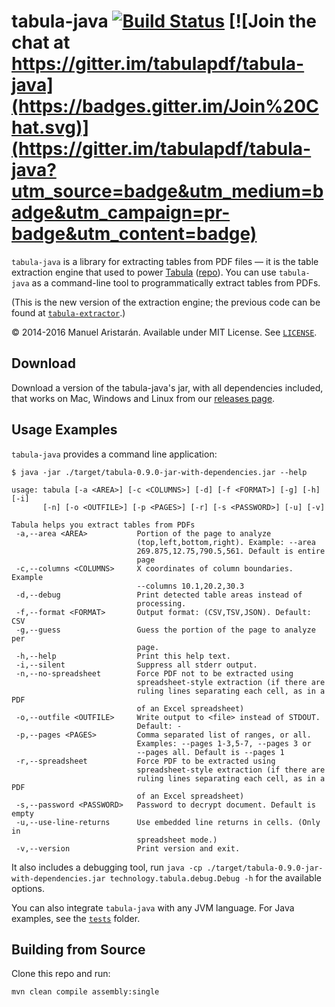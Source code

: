 tabula-java [![Build Status](https://travis-ci.org/tabulapdf/tabula-java.svg?branch=master)](https://travis-ci.org/tabulapdf/tabula-java) [![Join the chat at https://gitter.im/tabulapdf/tabula-java](https://badges.gitter.im/Join%20Chat.svg)](https://gitter.im/tabulapdf/tabula-java?utm_source=badge&utm_medium=badge&utm_campaign=pr-badge&utm_content=badge)
===========

`tabula-java` is a library for extracting tables from PDF files — it is the table extraction engine that used to power [Tabula](http://tabula.technology/) ([repo](http://github.com/tabulapdf/tabula)). You can use `tabula-java` as a command-line tool to programmatically extract tables from PDFs.

(This is the new version of the extraction engine; the previous code can be found at [`tabula-extractor`](http://github.com/tabulapdf/tabula-extractor).)

© 2014-2016 Manuel Aristarán. Available under MIT License. See [`LICENSE`](LICENSE).

## Download

Download a version of the tabula-java's jar, with all dependencies included, that works on Mac, Windows and Linux from our [releases page](../../releases).

## Usage Examples

`tabula-java` provides a command line application:

```
$ java -jar ./target/tabula-0.9.0-jar-with-dependencies.jar --help

usage: tabula [-a <AREA>] [-c <COLUMNS>] [-d] [-f <FORMAT>] [-g] [-h] [-i]
       [-n] [-o <OUTFILE>] [-p <PAGES>] [-r] [-s <PASSWORD>] [-u] [-v]

Tabula helps you extract tables from PDFs
 -a,--area <AREA>           Portion of the page to analyze
                            (top,left,bottom,right). Example: --area
                            269.875,12.75,790.5,561. Default is entire
                            page
 -c,--columns <COLUMNS>     X coordinates of column boundaries. Example
                            --columns 10.1,20.2,30.3
 -d,--debug                 Print detected table areas instead of
                            processing.
 -f,--format <FORMAT>       Output format: (CSV,TSV,JSON). Default: CSV
 -g,--guess                 Guess the portion of the page to analyze per
                            page.
 -h,--help                  Print this help text.
 -i,--silent                Suppress all stderr output.
 -n,--no-spreadsheet        Force PDF not to be extracted using
                            spreadsheet-style extraction (if there are
                            ruling lines separating each cell, as in a PDF
                            of an Excel spreadsheet)
 -o,--outfile <OUTFILE>     Write output to <file> instead of STDOUT.
                            Default: -
 -p,--pages <PAGES>         Comma separated list of ranges, or all.
                            Examples: --pages 1-3,5-7, --pages 3 or
                            --pages all. Default is --pages 1
 -r,--spreadsheet           Force PDF to be extracted using
                            spreadsheet-style extraction (if there are
                            ruling lines separating each cell, as in a PDF
                            of an Excel spreadsheet)
 -s,--password <PASSWORD>   Password to decrypt document. Default is empty
 -u,--use-line-returns      Use embedded line returns in cells. (Only in
                            spreadsheet mode.)
 -v,--version               Print version and exit.

```

It also includes a debugging tool, run `java -cp ./target/tabula-0.9.0-jar-with-dependencies.jar technology.tabula.debug.Debug -h` for the available options.

You can also integrate `tabula-java` with any JVM language. For Java examples, see the [`tests`](src/test/java/technology/tabula/) folder.

## Building from Source

Clone this repo and run:

```
mvn clean compile assembly:single
```
